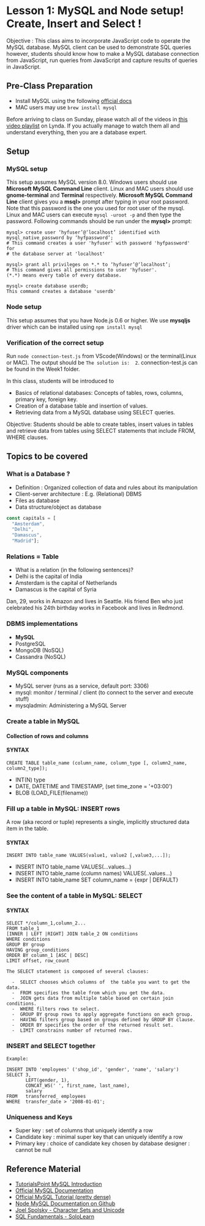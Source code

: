 # Lesson 1: MySQL and Node setup! Create, Insert and Select !

Objective : This class aims to incorporate JavaScript code to operate the MySQL database.
MySQL client can be used to demonstrate SQL queries however, students should know how to
make a MySQL database connection from JavaScript, run queries from JavaScript and
capture results of queries in JavaScript.

## Pre-Class Preparation
- Install MySQL using the following [official docs](https://dev.mysql.com/downloads/mysql/)
- MAC users may use `brew install mysql`

Before arriving to class on Sunday, please watch all of the videos in [this video playlist](https://www.lynda.com/SharedPlaylist/0299ced540444d7197460e7f1f74ddab) on Lynda.
If you actually manage to watch them all and understand everything,
then you are a database expert.

## Setup

### MySQL setup
This setup assumes MySQL version 8.0.
Windows users should use **Microsoft MySQL Command Line** client.
Linux and MAC users should use **gnome-terminal** and **Terminal** respectively.
**Microsoft MySQL Command Line** client gives you a **msql>** prompt after typing in your root password.
Note that this password is the one you used for root user of the mysql.
Linux and MAC users can execute `mysql -uroot -p` and then type the password.
Following commands should be run under the **mysql>** prompt:
```
mysql> create user ‘hyfuser’@‘localhost’ identified with mysql_native_password by ‘hyfpassword’;
# This command creates a user 'hyfuser' with password 'hyfpassword' for
# the database server at 'localhost'

mysql> grant all privileges on *.* to ‘hyfuser’@‘localhost’;
# This command gives all permissions to user 'hyfuser'.
(*.*) means every table of every database.

mysql> create database userdb;
This command creates a database 'userdb'
```

### Node setup
This setup assumes that you have Node.js 0.6 or higher.
We use **mysqljs** driver which can be installed using `npm install mysql`

### Verification of the correct setup
Run `node connection-test.js` from VScode(Windows) or the terminal(Linux or MAC).
The output should be `The solution is:  2`.
connection-test.js can be found in the Week1 folder.

In this class, students will be introduced to

* Basics of relational databases: Concepts of tables, rows, columns, primary key, foreign key.
* Creation of a database table and insertion of values.
* Retrieving data from a MySQL database using SELECT queries.

Objective: Students should be able to create tables,
insert values in tables and
retrieve data from tables using SELECT statements that include FROM, WHERE clauses.


## Topics to be covered

### What is a Database ?
* Definition : Organized collection of data and rules about its manipulation
* Client-server architecture : E.g. (Relational) DBMS
* Files as database
* Data structure/object as database
```js
const capitals = [
  "Amsterdam",
  "Delhi",
  "Damascus",
  "Madrid"];
```

### Relations = Table

* What is a relation (in the following sentences)?
* Delhi is the capital of India
* Amsterdam is the capital of Netherlands
* Damascus is the capital of Syria

Dan, 29, works in Amazon and lives in Seattle. His friend Ben who just celebrated
his 24th birthday works in Facebook and lives in Redmond.

### DBMS implementations

* **MySQL**
* PostgreSQL
* MongoDB (NoSQL)
* Cassandra (NoSQL)

### MySQL components

* MySQL server (runs as a service, default port: 3306)
* mysql: monitor / terminal / client (to connect to the server and execute stuff)
* mysqladmin: Administering a MySQL Server

### Create a table in MySQL

#### Collection of rows and columns
#### SYNTAX
```
CREATE TABLE table_name (column_name, column_type [, column2_name, column2_type]);
```

* INT(N) type
* DATE, DATETIME and TIMESTAMP, (set time_zone = '+03:00')
* BLOB (LOAD_FILE(filename))


### Fill up a table in MySQL: INSERT rows
A row (aka record or tuple) represents a single, implicitly structured data item in the table.

#### SYNTAX
```
INSERT INTO table_name VALUES(value1, value2 [,value3,...]);
```
* INSERT INTO table_name VALUES(...values...)
* INSERT INTO table_name (column names) VALUES(..values...)
* INSERT INTO table_name SET column_name = {expr | DEFAULT}

### See the content of a table in MySQL: SELECT

#### SYNTAX 
```
SELECT */column_1,column_2...
FROM table_1
[INNER | LEFT |RIGHT] JOIN table_2 ON conditions
WHERE conditions
GROUP BY group 
HAVING group_conditions
ORDER BY column_1 [ASC | DESC]
LIMIT offset, row_count
 
The SELECT statement is composed of several clauses:
 
  -  SELECT chooses which columns of  the table you want to get the data.
  -  FROM specifies the table from which you get the data.
  -  JOIN gets data from multiple table based on certain join conditions.
  -  WHERE filters rows to select.
  -  GROUP BY group rows to apply aggregate functions on each group.
  -  HAVING filters group based on groups defined by GROUP BY clause.
  -  ORDER BY specifies the order of the returned result set.
  -  LIMIT constrains number of returned rows.
```

### INSERT and SELECT together

```
Example: 

INSERT INTO 'employees' ('shop_id', 'gender', 'name', 'salary')
SELECT 3,
       LEFT(gender, 1),
       CONCAT_WS(' ', first_name, last_name),
       salary
FROM   transferred_ employees
WHERE  transfer_date > '2008-01-01';
```

### Uniqueness and Keys

* Super key : set of columns that uniquely identify a row
* Candidate key : minimal super key that can uniquely identify a row
* Primary key : choice of candidate key chosen by database designer : cannot be null

## Reference Material

- [TutorialsPoint MySQL Introduction](http://www.tutorialspoint.com/mysql/mysql-introduction.htm)
- [Official MySQL Documentation](https://dev.mysql.com/doc/refman/5.7/en/)
- [Official MySQL Tutorial (pretty dense)](https://dev.mysql.com/doc/refman/5.7/en/tutorial.html)
- [Node MySQL Documentation on Github](https://github.com/mysqljs/mysql)
- [Joel Spolsky - Character Sets and Unicode](https://www.joelonsoftware.com/2003/10/08/the-absolute-minimum-every-software-developer-absolutely-positively-must-know-about-unicode-and-character-sets-no-excuses/)
- [SQL Fundamentals - SoloLearn](https://www.sololearn.com/Course/SQL/)
